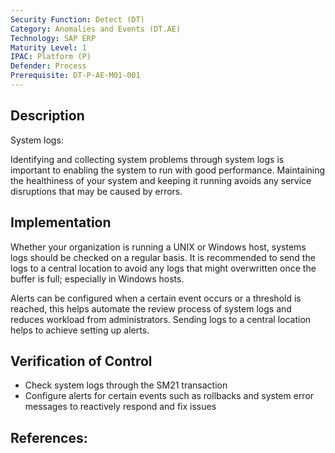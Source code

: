 ```yaml
---
Security Function: Detect (DT)
Category: Anomalies and Events (DT.AE)
Technology: SAP ERP
Maturity Level: 1
IPAC: Platform (P)
Defender: Process
Prerequisite: DT-P-AE-M01-001
---
```


## Description

System logs:

Identifying and collecting system problems through system logs is important to enabling the system to run with good performance. Maintaining the healthiness of your system and keeping it running avoids any service disruptions that may be caused by errors.


## Implementation

Whether your organization is running a UNIX or Windows host, systems logs should be checked on a regular basis. It is recommended to send the logs to a central location to avoid any logs that might overwritten once the buffer is full; especially in Windows hosts.

Alerts can be configured when a certain event occurs or a threshold is reached, this helps automate the review process of system logs and reduces workload from administrators. Sending logs to a central location helps to achieve setting up alerts.


## Verification of Control

- Check system logs through the SM21 transaction
- Configure alerts for certain events such as rollbacks and system error messages to reactively respond and fix issues

## References:
